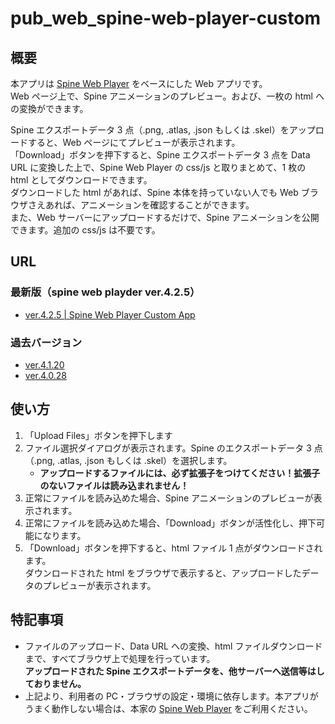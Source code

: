# pub_web_spine-web-player-custom

## 概要

本アプリは [Spine Web Player](http://ja.esotericsoftware.com/spine-player) をベースにした Web アプリです。  
Web ページ上で、Spine アニメーションのプレビュー。および、一枚の html への変換ができます。

Spine エクスポートデータ 3 点（.png, .atlas, .json もしくは .skel）をアップロードすると、Web ページにてプレビューが表示されます。  
「Download」ボタンを押下すると、Spine エクスポートデータ 3 点を Data URL に変換した上で、Spine Web Player の css/js と取りまとめて、1 枚の html としてダウンロードできます。  
ダウンロードした html があれば、Spine 本体を持っていない人でも Web ブラウザさえあれば、アニメーションを確認することができます。  
また、Web サーバーにアップロードするだけで、Spine アニメーションを公開できます。追加の css/js は不要です。

## URL

### 最新版（spine web playder ver.4.2.5）

- [ver.4.2.5 | Spine Web Player Custom App](https://t-tonyo-maru.github.io/pub_web_spine-web-player-custom/)

### 過去バージョン

- [ver.4.1.20](https://t-tonyo-maru.github.io/pub_web_spine-web-player-custom/4.1.20/)
- [ver.4.0.28](https://t-tonyo-maru.github.io/pub_web_spine-web-player-custom/4.0.28/)

## 使い方

1. 「Upload Files」ボタンを押下します
2. ファイル選択ダイアログが表示されます。Spine のエクスポートデータ 3 点（.png, .atlas, .json もしくは .skel）を選択します。
   - **アップロードするファイルには、必ず拡張子をつけてください！拡張子のないファイルは読み込まれません！**
3. 正常にファイルを読み込めた場合、Spine アニメーションのプレビューが表示されます。
4. 正常にファイルを読み込めた場合、「Download」ボタンが活性化し、押下可能になります。
5. 「Download」ボタンを押下すると、html ファイル 1 点がダウンロードされます。  
   ダウンロードされた html をブラウザで表示すると、アップロードしたデータのプレビューが表示されます。

## 特記事項

- ファイルのアップロード、Data URL への変換、html ファイルダウンロードまで、すべてブラウザ上で処理を行っています。  
   **アップロードされた Spine エクスポートデータを、他サーバーへ送信等はしておりません。**
- 上記より、利用者の PC・ブラウザの設定・環境に依存します。本アプリがうまく動作しない場合は、本家の [Spine Web Player](http://ja.esotericsoftware.com/spine-player) をご利用ください。
